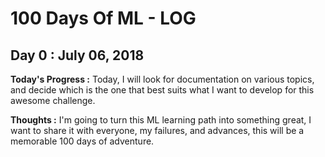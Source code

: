 <h1>100 Days Of ML - LOG</h1>
<h2>Day 0 : July  06, 2018</h2>
<strong>Today's Progress :</strong> Today, I will look for documentation on various topics, 
and decide which is the one that best suits what I want to develop for this awesome challenge.

<strong>Thoughts :</strong> I'm going to turn this ML learning path into something great, 
I want to share it with everyone, my failures, and advances, this will be a memorable 100 days of adventure.
